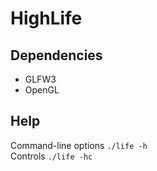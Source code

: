 # HighLife

## Dependencies
 * GLFW3
 * OpenGL

## Help
Command-line options `./life -h`  
Controls `./life -hc`  
